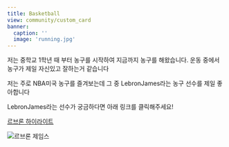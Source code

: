 ```yaml
---
title: Basketball
view: community/custom_card
banner:
  caption: ''
  image: 'running.jpg'
---
```


저는 중학교 1학년 때 부터 농구를 시작하여 지금까지 농구를 해왔습니다. 운동 중에서
농구가 제일 자신있고 잘하는거 같습니다

저는 주로 NBA미국 농구를 즐겨보는데 그 중 LebronJames라는 농구 선수를 제일 좋아합니다

LebronJames라는 선수가 궁금하다면 아래 링크를 클릭해주세요!


[르브론 하이라이트 ](https://www.youtube.com/watch?v=mUyzyIgzVpI&ab_channel=NBA)

![르브론 제임스](/images/lebron.jpg)
